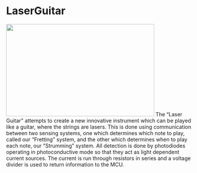 # LaserGuitar
<img src = "https://github.com/juandgamero/SDII_Website/blob/master/assets/img/ProjectPic.png" width="400" height="250">
The “Laser Guitar” attempts to create a new innovative instrument which can be played like a guitar, where the strings are lasers. This is done using communication between two sensing systems, one which determines which note to play, called our “Fretting” system, and the other which determines when to play each note, our “Strumming” system. All detection is done by photodiodes operating in photoconductive mode so that they act as light dependent current sources. The current is run through resistors in series and a voltage divider is used to return information to the MCU.

